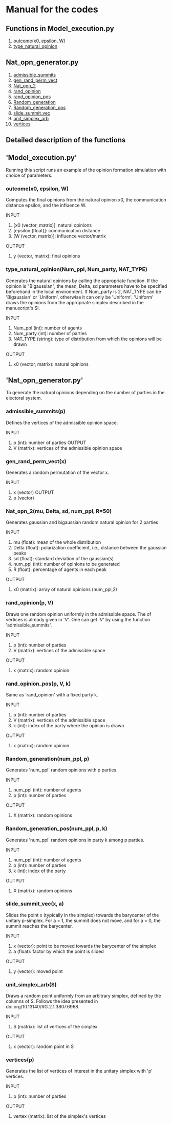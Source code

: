 # Manual for the codes 

## Functions in Model_execution.py
1. [outcome(x0, epsilon, W)](#outcome)
2. [type_natural_opinion](#type-natural-opinion)

## Nat_opn_generator.py
1. [admissible_summits](#admissible-summits)
3. [gen_rand_perm_vect](#gen-rand-perm-vect)
4. [Nat_opn_2](#Nat-opn-2)
5. [rand_opinion](#rand-opinion)
6. [rand_opinion_pos](#rand-opinion-pos)
7. [Random_generation](#random-generation)
8. [Random_generation_pos](#random-genertaion-pos)
9. [slide_summit_vec](#slide-summit-vec)
10. [unit_simplex_arb](#unit-simplex-arb)
11. [vertices](#vertices)


## Detailed description of the functions

## 'Model_execution.py'
Running this script runs an example of the opinion formation simulation with choice of parameters.

### outcome(x0, epsilon, W)
Computes the final opinions from the natural opinion x0, the communication distance epsilon, and the influence W.

INPUT
1. [x0 (vector, matrix)]: natural opinions
2. [epsilon (float)]: communication distance
3. [W (vector, matrix)]: influence vector/matrix

OUTPUT
1. y (vector, matrix): final opinions

### type_natural_opinion(Num_ppl, Num_party, NAT_TYPE)
Generates the natural opinions by calling the appropriate function. If the opinion is "Bigaussian", the mean, Delta, sd parameters have to be specified beforehand in the local environment. If Num_party is 2, NAT_TYPE can be 'Bigaussian' or 'Uniform', otherwise it can only be 'Uniform'. 'Uniform' draws the opinions from the appropriate simplex described in the manuscript's SI. 

INPUT
1. Num_ppl (int): number of agents
2. Num_party (int): number of parties
3. NAT_TYPE (string): type of distribution from which the opinions will be drawn
   
OUTPUT
1. x0 (vector, matrix): natural opinions

## 'Nat_opn_generator.py'
To generate the natural opinions depending on the number of parties in the electoral system.

### admissible_summits(p)
Defines the vertices of the admissible opinion space.

INPUT
1. p (int): number of parties
OUTPUT
2. V (matrix): vertices of the admissible opinion space

### gen_rand_perm_vect(x)
Generates a random permutation of the vector x.

INPUT
1. x (vector)
OUTPUT
2. p (vector)

### Nat_opn_2(mu, Delta, sd, num_ppl, R=50)
Generates gaussian and bigaussian random natural opinion for 2 parties

INPUT
1. mu (float): mean of the whole distribution
2. Delta (float): polarization coefficient, i.e., distance between the gaussian peaks
3. sd (float): standard deviation of the gaussian(s)
4. num_ppl (int): number of opinions to be generated
5. R (float): percentage of agents in each peak
   
OUTPUT
1. x0 (matrix): array of natural opinions (num_ppl,2)


### rand_opinion(p, V)
Draws one random opinion uniformly in the admissible space. The of vertices is already given in 'V'. One can get 'V' by using the function 'admissible_summits'. 

INPUT

1. p (int): number of parties
2. V (matrix): vertices of the admissible space
   
OUTPUT

1. x (matrix): random opinion


### rand_opinion_pos(p, V, k)
Same as 'rand_opinion' with a fixed party k.

INPUT

1. p (int): number of parties
2. V (matrix): vertices of the admissible space
3. k (int): index of the party where the opinion is drawn

OUTPUT
1. x (matrix): random opinion

### Random_generation(num_ppl, p)
Generates 'num_ppl' random opinions with p parties.

INPUT
1. num_ppl (int): number of agents
2. p (int): number of parties
   
OUTPUT

1. X (matrix): random opinions

### Random_generation_pos(num_ppl, p, k)
Generates 'num_ppl' random opinions in party k among p parties.

INPUT
1. num_ppl (int): number of agents
2. p (int): number of parties
3. k (int): index of the party
   
OUTPUT
1. X (matrix): random opinions


### slide_summit_vec(x, a)
Slides the point x (typically in the simplex) towards the barycenter of the unitary p-simplex. For a = 1, the summit does not move, and for a = 0, the summit reaches the barycenter.

INPUT

1.	x (vector): point to be moved towards the barycenter of the simplex
2.	a (float): factor by which the point is slided
   
OUTPUT

1. y (vector): moved point


### unit_simplex_arb(S)
Draws a random point uniformly from an arbitrary simplex, defined by the columns of S. Follows the idea presented in doi.org/10.13140/RG.2.1.3807.6968.

INPUT

1. S (matrix): list of vertices of the simplex
   
OUTPUT

1. x (vector): random point in S


### vertices(p)
Generates the list of vertices of interest in the unitary simplex with 'p' vertices.

INPUT
1. p (int): number of parties

OUTPUT
1. vertex (matrix): list of the simplex's vertices
